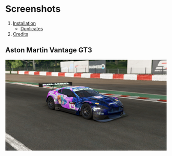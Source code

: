 # Screenshots
1. [Installation](#installation)  
    - [Duplicates](#duplicates)
2. [Credits](#credits)  

## Aston Martin Vantage GT3 
![am_van_gt3_livery.dds](Screenshots/aston_martin_Vantage_gt3.png)
